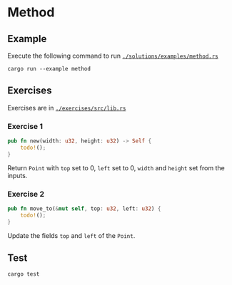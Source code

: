 # Method

## Example

Execute the following command to run [`./solutions/examples/method.rs`](https://github.com/Cyfrin/rust-crash-course/blob/main/topics/method/solutions/examples/method.rs)

```shell
cargo run --example method
```

## Exercises

Exercises are in [`./exercises/src/lib.rs`](https://github.com/Cyfrin/rust-crash-course/blob/main/topics/method/exercises/src/lib.rs)

### Exercise 1

```rust
pub fn new(width: u32, height: u32) -> Self {
    todo!();
}
```

Return `Point` with `top` set to 0, `left` set to 0, `width` and `height` set from the inputs.

### Exercise 2

```rust
pub fn move_to(&mut self, top: u32, left: u32) {
    todo!();
}
```

Update the fields `top` and `left` of the `Point`.

## Test

```shell
cargo test
```
